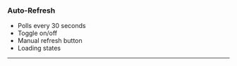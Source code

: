 ### Auto-Refresh

- Polls every 30 seconds
- Toggle on/off
- Manual refresh button
- Loading states

---
